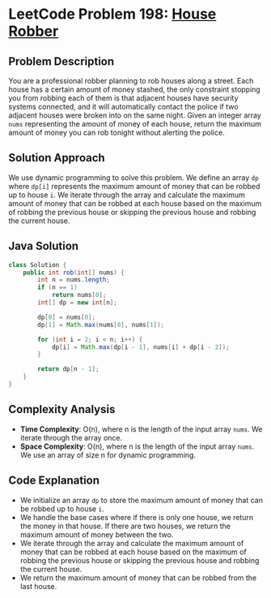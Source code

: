# LeetCode Problem 198: [House Robber](https://leetcode.com/problems/house-robber/)

## Problem Description

You are a professional robber planning to rob houses along a street. Each house has a certain amount of money stashed, the only constraint stopping you from robbing each of them is that adjacent houses have security systems connected, and it will automatically contact the police if two adjacent houses were broken into on the same night. Given an integer array `nums` representing the amount of money of each house, return the maximum amount of money you can rob tonight without alerting the police.

## Solution Approach

We use dynamic programming to solve this problem. We define an array `dp` where `dp[i]` represents the maximum amount of money that can be robbed up to house `i`. We iterate through the array and calculate the maximum amount of money that can be robbed at each house based on the maximum of robbing the previous house or skipping the previous house and robbing the current house.

## Java Solution

```java
class Solution {
    public int rob(int[] nums) {
        int n = nums.length;
        if (n == 1)
            return nums[0];
        int[] dp = new int[n];

        dp[0] = nums[0];
        dp[1] = Math.max(nums[0], nums[1]);

        for (int i = 2; i < n; i++) {
            dp[i] = Math.max(dp[i - 1], nums[i] + dp[i - 2]);
        }

        return dp[n - 1];
    }
}
```

## Complexity Analysis

- **Time Complexity**: O(n), where n is the length of the input array `nums`. We iterate through the array once.
- **Space Complexity**: O(n), where n is the length of the input array `nums`. We use an array of size n for dynamic programming.

## Code Explanation

- We initialize an array `dp` to store the maximum amount of money that can be robbed up to house `i`.
- We handle the base cases where if there is only one house, we return the money in that house. If there are two houses, we return the maximum amount of money between the two.
- We iterate through the array and calculate the maximum amount of money that can be robbed at each house based on the maximum of robbing the previous house or skipping the previous house and robbing the current house.
- We return the maximum amount of money that can be robbed from the last house.
